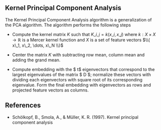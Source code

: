 Kernel Principal Component Analysis
-----------------------------------

The Kernel Principal Component Analysis algorithm is a generalization of the PCA algorithm.
The algorithm performs the following steps

* Compute the kernel matrix $K$ such that $K\_{i,j} = k(x\_i,x\_j)$ where $k : X \times X \to \mathbb{R}$ is 
  a Mercer kernel function and $X$ is a set of feature vectors $\\{ x\_1, x\_2, \dots, x\_N \\}$

* Center the matrix $K$ with subtracting row mean, column mean and adding the grand mean.

* Compute embedding with the $ t$ eigenvectors that correspond to the 
  largest eigenvalues of the matrix $ D $; normalize these vectors
  with dividing each eigenvectors with square root of its corresponding
  eigenvalue. Form the final embedding with eigenvectors as rows and projected
  feature vectors as columns.

References
----------

* Schölkopf, B., Smola, A., & Müller, K. R. (1997). 
  Kernel principal component analysis
